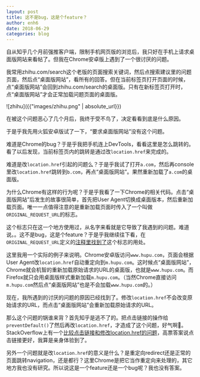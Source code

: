 ```yaml
---
layout: post
title: 这不是bug，这是个feature？
author: enh6
date: 2018-06-29
categories: blog
---
```


自从知乎几个月前强推客户端，限制手机网页版的浏览后，我只好在手机上请求桌面版网站来看帖了。但我在Chrome安卓版上遇到了一个很讨厌的问题。

我常用zhihu.com/search这个老版的页面搜索关键词，然后点搜索建议里的问题页面，然后点“桌面版网站”，看所有的回答。但在当前标签页打开页面的时候，点“桌面版网站”会回到zhihu.com/search的桌面版。只有在新标签页打开时，点“桌面版网站”才会正常加载问题页面的桌面版。

![zhihu]({{"images/zhihu.png" | absolute_url}})

在被这个问题恶心了几个月后，我终于受不鸟了，决定看看到底是什么原因。

于是乎我先用火狐安卓版试了一下，“要求桌面版网站”没有这个问题。

难道是Chrome的bug？于是乎我把手机连上DevTools，看看这里是怎么跳转的。看了以后发现，当前标签页内的跳转是通过改`location.href`来完成的。

难道是改`location.href`引起的问题么？于是乎我试了打开`a.com`，然后再console里改`location.href`跳转到`b.com`，再点“桌面版网站”。果然重新加载了`a.com`的桌面版。

为什么Chrome有这样的行为呢？于是乎我看了一下Chrome的相关代码。点击“桌面版网站”后发生的故事很简单，首先把User Agent切换成桌面版本，然后重新加载页面。唯一一点值得注意的是重新加载页面时传入了一个叫做`ORIGINAL_REQUEST_URL`的标志。

这个标志只在这一个地方使用过，从名字来看就是它导致了我遇到的问题。难道说。。这不是bug，这是个feature？于是乎我继续往下看，在`ORIGINAL_REQUEST_URL`定义的[注释里找到了](https://cs.chromium.org/chromium/src/content/public/browser/reload_type.h?q=original_request_ur)这个标志的用处。

这里我用一个实际的例子来说明。Chrome安卓版访问`www.hupu.com`，页面会根据User Agent改`location.href`自动重定向到`m.hupu.com`。这时候点“桌面版网站”，Chrome就会机智的重新加载原始请求的URL的桌面版，也就是`www.hupu.com`。而Firefox就只会用桌面版样式重新加载`m.hupu.com`。（当然Chrome直接访问`m.hupu.com`然后点“桌面版网站”也是不会加载`www.hupu.com`的。）

现在，我所遇到的讨厌的问题的原因已经找到了。修改`location.href`不会改变原始请求的URL，而点击“桌面版网站”会重新加载原始请求的URL。

那么这个问题的锅谁来背？首先知乎是逃不了的。把点击链接的操作给`preventDefault()`了然后再改`location.href`，才造成了这个问题，好气啊👿。StackOverflow上有一个[比较点击链接和修改location.href的问题](https://stackoverflow.com/questions/1667416/window-location-href-vs-clicking-on-an-anchor)，高票答案说点击链接更好，我算是亲身体验到了。

另外一个问题就是改`location.href`的意义是什么？是重定向redirect还是正常的页面跳转navigation，还是都行？这里Chrome是把它当作重定向来处理的，其它地方我也没有研究。所以说这是一个feature还是一个bug呢？我也没有答案。

